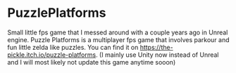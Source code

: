 # PuzzlePlatforms

Small little fps game that I messed around with a couple years ago in Unreal engine. Puzzle Platforms is a multiplayer fps game that involves parkour and fun little zelda like puzzles. You can find it on https://the-pickle.itch.io/puzzle-platforms. (I mainly use Unity now instead of Unreal and I will most likely not update this game anytime sooon)
